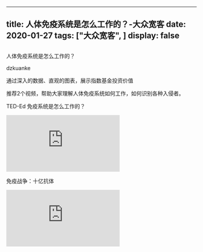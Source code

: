 
---
title:   人体免疫系统是怎么工作的？-大众宽客
date: 2020-01-27
tags: ["大众宽客", ]
display: false
---


## 



人体免疫系统是怎么工作的？




dzkuanke




通过深入的数据、直观的图表，展示指数基金投资价值


推荐2个视频，帮助大家理解人体免疫系统如何工作，如何识别各种入侵者。



TED-Ed 免疫系统是怎么工作的？

<iframe class="video_iframe rich_pages" data-vidtype="1" data-cover="http%3A%2F%2Fshp.qpic.cn%2Fqqvideo_ori%2F0%2Fr0858hp8z16_496_280%2F0" allowfullscreen="" frameborder="0" data-ratio="1.7851239669421488" data-w="864" src="https://v.qq.com/iframe/preview.html?width=500&amp;height=375&amp;auto=0&amp;vid=r0858hp8z16"></iframe>



免疫战争：十亿抗体

<iframe class="video_iframe rich_pages" data-vidtype="1" data-cover="http%3A%2F%2Fshp.qpic.cn%2Fqqvideo_ori%2F0%2Fj05174rf3hg_496_280%2F0" allowfullscreen="" frameborder="0" data-ratio="1.7666666666666666" data-w="848" src="https://v.qq.com/iframe/preview.html?width=500&amp;height=375&amp;auto=0&amp;vid=j05174rf3hg"></iframe>










